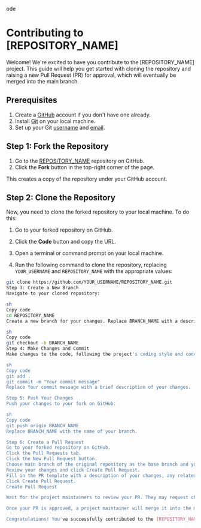 ode
# Contributing to [REPOSITORY_NAME]

Welcome! We're excited to have you contribute to the [REPOSITORY_NAME] project. This guide will help you get started with cloning the repository and raising a new Pull Request (PR) for approval, which will eventually be merged into the main branch.

## Prerequisites

1. Create a [GitHub](https://github.com/) account if you don't have one already.
2. Install [Git](https://git-scm.com/) on your local machine.
3. Set up your Git [username](https://docs.github.com/en/github/setting-up-and-managing-your-github-user-account/managing-your-profile-settings/setting-your-username) and [email](https://docs.github.com/en/github/setting-up-and-managing-your-github-user-account/managing-email-preferences/setting-your-commit-email-address).

## Step 1: Fork the Repository

1. Go to the [REPOSITORY_NAME](https://github.com/USERNAME/REPOSITORY_NAME) repository on GitHub.
2. Click the **Fork** button in the top-right corner of the page.


This creates a copy of the repository under your GitHub account.

## Step 2: Clone the Repository

Now, you need to clone the forked repository to your local machine. To do this:

1. Go to your forked repository on GitHub.
2. Click the **Code** button and copy the URL.



3. Open a terminal or command prompt on your local machine.
4. Run the following command to clone the repository, replacing `YOUR_USERNAME` and `REPOSITORY_NAME` with the appropriate values:

```sh
git clone https://github.com/YOUR_USERNAME/REPOSITORY_NAME.git
Step 3: Create a New Branch
Navigate to your cloned repository:

sh
Copy code
cd REPOSITORY_NAME
Create a new branch for your changes. Replace BRANCH_NAME with a descriptive name for your branch:

sh
Copy code
git checkout -b BRANCH_NAME
Step 4: Make Changes and Commit
Make changes to the code, following the project's coding style and conventions. Once you have made your changes, stage and commit them:

sh
Copy code
git add .
git commit -m "Your commit message"
Replace Your commit message with a brief description of your changes.

Step 5: Push Your Changes
Push your changes to your fork on GitHub:

sh
Copy code
git push origin BRANCH_NAME
Replace BRANCH_NAME with the name of your branch.

Step 6: Create a Pull Request
Go to your forked repository on GitHub.
Click the Pull Requests tab.
Click the New Pull Request button.
Choose main branch of the original repository as the base branch and your branch as the compare branch.
Review your changes and click Create Pull Request.
Fill in the PR template with a description of your changes, any related issues, and mention any reviewers.
Click Create Pull Request.
Create Pull Request

Wait for the project maintainers to review your PR. They may request changes or ask questions. Keep an eye on the PR for any notifications and respond as needed.

Once your PR is approved, a project maintainer will merge it into the main branch.

Congratulations! You've successfully contributed to the [REPOSITORY_NAME] project.
